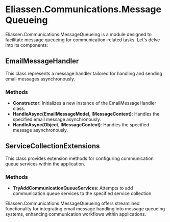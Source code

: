 # Eliassen.Communications.MessageQueueing

Eliassen.Communications.MessageQueueing is a module designed to facilitate message queueing for communication-related tasks. Let's delve into its components:

## EmailMessageHandler

This class represents a message handler tailored for handling and sending email messages asynchronously.

### Methods

- **Constructor**: Initializes a new instance of the EmailMessageHandler class.
- **HandleAsync(EmailMessageModel, IMessageContext)**: Handles the specified email message asynchronously.
- **HandleAsync(Object, IMessageContext)**: Handles the specified message asynchronously.

## ServiceCollectionExtensions

This class provides extension methods for configuring communication queue services within the application.

### Methods

- **TryAddCommunicationQueueServices**: Attempts to add communication queue services to the specified service collection.

Eliassen.Communications.MessageQueueing offers streamlined functionality for integrating email message handling into message queueing systems, enhancing communication workflows within applications.
